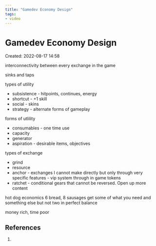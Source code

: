 ```yaml
---
title: "Gamedev Economy Design"
tags:
- video
---
```


# Gamedev Economy Design
Created: 2022-08-17 14:58  

interconnectivity between every exchange in the game

sinks and taps

types of utility
- subsistence - hitpoints, continues, energy
- shortcut - +1 skill
- social - skins
- strategy - alternate forms of gameplay

forms of utlility
- consumables - one time use
- capacity
- generator
- aspiration - desirable items, objectives

types of exchange
- grind
- resource
- anchor - exchanges I cannot make directly but only through very specific features - vip system through in game tokens
- ratchet - conditional gears that cannot be reversed. Open up more content

hot dog economics
6 bread, 8 sausages
get some of what you need and something else but not two in perfect balance

money rich, time poor 

## References
1. 